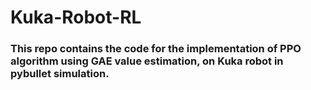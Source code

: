 # Kuka-Robot-RL
### This repo contains the code for the implementation of PPO algorithm using GAE value estimation, on Kuka robot in pybullet simulation.
### 
